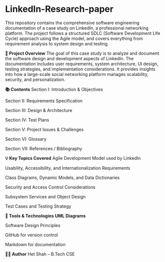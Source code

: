 # LinkedIn-Research-paper
This repository contains the comprehensive software engineering documentation of a case study on LinkedIn, a professional networking platform. The project follows a structured SDLC (Software Development Life Cycle) approach using the Agile model, and covers everything from requirement analysis to system design and testing.

**📌 Project Overview**
The goal of this case study is to analyze and document the software design and development aspects of LinkedIn. The documentation includes user requirements, system architecture, UI design, testing strategies, and implementation considerations. It provides insights into how a large-scale social networking platform manages scalability, security, and personalization.

**📚 Contents**
Section I: Introduction & Objectives

Section II: Requirements Specification

Section III: Design & Architecture

Section IV: Test Plans

Section V: Project Issues & Challenges

Section VI: Glossary

Section VII: References / Bibliography

**💡 Key Topics Covered**
Agile Development Model used by LinkedIn

Usability, Accessibility, and Internationalization Requirements

Class Diagrams, Dynamic Models, and Data Dictionaries

Security and Access Control Considerations

Subsystem Services and Object Design

Test Cases and Testing Strategy

**🔧 Tools & Technologies
UML Diagrams**

Software Design Principles

GitHub for version control

Markdown for documentation

**👨‍💻 Author**
Het Shah – B.Tech CSE 
